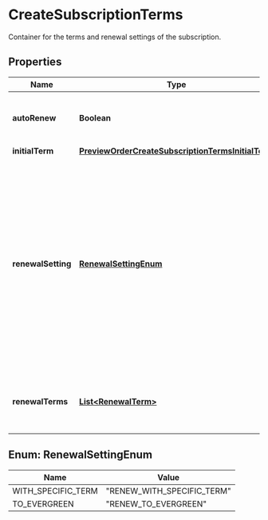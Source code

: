 

# CreateSubscriptionTerms

Container for the terms and renewal settings of the subscription. 

## Properties

| Name | Type | Description | Notes |
|------------ | ------------- | ------------- | -------------|
|**autoRenew** | **Boolean** | Specifies whether the subscription automatically renews at the end of the each term. Only applicable if the type of the first term is &#x60;TERMED&#x60;.  |  [optional] |
|**initialTerm** | [**PreviewOrderCreateSubscriptionTermsInitialTerm**](PreviewOrderCreateSubscriptionTermsInitialTerm.md) |  |  |
|**renewalSetting** | [**RenewalSettingEnum**](#RenewalSettingEnum) | Specifies the type of the terms that follow the first term if the subscription is renewed. Only applicable if the type of the first term is &#x60;TERMED&#x60;.  * &#x60;RENEW_WITH_SPECIFIC_TERM&#x60; - Each renewal term has a predefined duration. The first entry in &#x60;renewalTerms&#x60; specifies the duration of the second term of the subscription, the second entry in &#x60;renewalTerms&#x60; specifies the duration of the third term of the subscription, and so on. The last entry in &#x60;renewalTerms&#x60; specifies the ultimate duration of each renewal term. * &#x60;RENEW_TO_EVERGREEN&#x60; - The second term of the subscription does not have a predefined duration.  |  [optional] |
|**renewalTerms** | [**List&lt;RenewalTerm&gt;**](RenewalTerm.md) | List of renewal terms of the subscription. Only applicable if the type of the first term is &#x60;TERMED&#x60; and the value of the &#x60;renewalSetting&#x60; field is &#x60;RENEW_WITH_SPECIFIC_TERM&#x60;.  |  |



## Enum: RenewalSettingEnum

| Name | Value |
|---- | -----|
| WITH_SPECIFIC_TERM | &quot;RENEW_WITH_SPECIFIC_TERM&quot; |
| TO_EVERGREEN | &quot;RENEW_TO_EVERGREEN&quot; |



